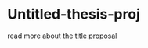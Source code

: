 # Untitled-thesis-proj

read more about the [title proposal](https://github.com/xtnctx/Thesis/blob/main/Documents/Capsule_Bahillo-Dalanon.pdf)
